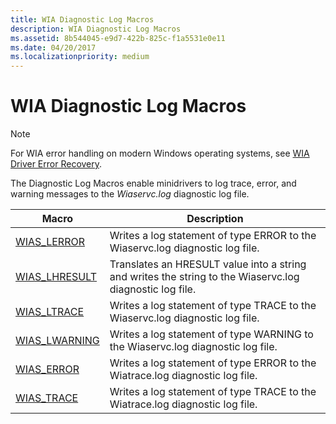 ```yaml
---
title: WIA Diagnostic Log Macros
description: WIA Diagnostic Log Macros
ms.assetid: 8b544045-e9d7-422b-825c-f1a5531e0e11
ms.date: 04/20/2017
ms.localizationpriority: medium
---
```


# WIA Diagnostic Log Macros

> [!NOTE]
> For WIA error handling on modern Windows operating systems, see [WIA Driver Error Recovery](wia-driver-error-recovery-for-windows-vista.md).

The Diagnostic Log Macros enable minidrivers to log trace, error, and warning messages to the *Wiaservc.log* diagnostic log file.

| Macro | Description |
| --- | --- |
|[WIAS_LERROR](https://docs.microsoft.com/windows-hardware/drivers/ddi/wiamdef/nf-wiamdef-wias_lerror) | Writes a log statement of type ERROR to the Wiaservc.log diagnostic log file. |
| [WIAS_LHRESULT](https://docs.microsoft.com/windows-hardware/drivers/ddi/wiamdef/nf-wiamdef-wias_lhresult) | Translates an HRESULT value into a string and writes the string to the Wiaservc.log diagnostic log file. |
| [WIAS_LTRACE](https://docs.microsoft.com/windows-hardware/drivers/ddi/wiamdef/nf-wiamdef-wias_ltrace) | Writes a log statement of type TRACE to the Wiaservc.log diagnostic log file. |
| [WIAS_LWARNING](https://docs.microsoft.com/windows-hardware/drivers/ddi/wiamdef/nf-wiamdef-wias_lwarning) | Writes a log statement of type WARNING to the Wiaservc.log diagnostic log file. |
| [WIAS_ERROR](https://docs.microsoft.com/en-us/windows-hardware/drivers/ddi/wiamdef/nf-wiamdef-wias_error) | Writes a log statement of type ERROR to the Wiatrace.log diagnostic log file. |
| [WIAS_TRACE](https://docs.microsoft.com/en-us/windows-hardware/drivers/ddi/wiamdef/nf-wiamdef-wias_trace) | Writes a log statement of type TRACE to the Wiatrace.log diagnostic log file. |
